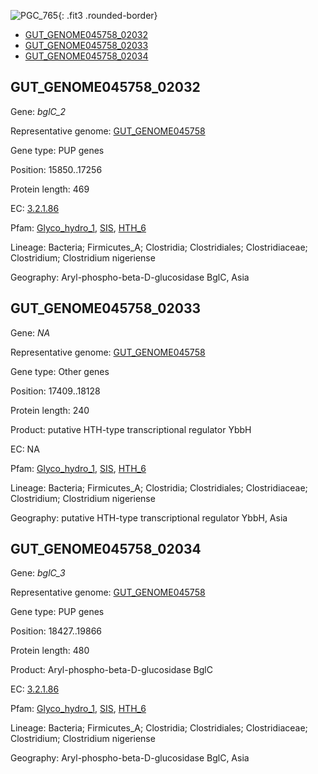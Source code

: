 ![PGC_765](../static/images/Clusters_figure/PGC_765.jpg){: .fit3 .rounded-border}

<ul id="myTab" class="nav nav-tabs">
  <li class="active">
        <a href="#tab1" data-toggle="tab">GUT_GENOME045758_02032</a>
  </li>
<li><a href="#tab2" data-toggle="tab">GUT_GENOME045758_02033</a></li>
<li><a href="#tab3" data-toggle="tab">GUT_GENOME045758_02034</a></li>
</ul>

<div id="myTabContent" class="tab-content">
  <div class="tab-pane fade in active" id="tab1">

<h2 id="GUT_GENOME045758_02032">GUT_GENOME045758_02032</h2>
<p>Gene: <em>bglC_2</em>
<p>Representative genome: <a href="https://www.ebi.ac.uk/metagenomics/genomes/MGYG-HGUT-00915">GUT_GENOME045758</a></p>
<p>Gene type: PUP genes</p>
<p>Position: 15850..17256</p>
<p>Protein length: 469</p>
<p>EC: <a href="https://www.brenda-enzymes.org/enzyme.php?ecno=3.2.1.86">3.2.1.86</a></p>
<p>Pfam: <a href="http://pfam.xfam.org/family/Glyco_hydro_1">Glyco_hydro_1</a>, <a href="http://pfam.xfam.org/family/SIS">SIS</a>, <a href="http://pfam.xfam.org/family/HTH_6">HTH_6</a></p>
<p>Lineage: Bacteria; Firmicutes_A; Clostridia; Clostridiales; Clostridiaceae; Clostridium; Clostridium nigeriense</p>
<p>Geography: Aryl-phospho-beta-D-glucosidase BglC, Asia</p>
  </div>

  <div class="tab-pane fade" id="tab2">

<h2 id="GUT_GENOME045758_02033">GUT_GENOME045758_02033</h2>
<p>Gene: <em>NA</em></p>
<p>Representative genome: <a href="https://www.ebi.ac.uk/metagenomics/genomes/MGYG-HGUT-00915">GUT_GENOME045758</a></p>
<p>Gene type: Other genes</p>
<p>Position: 17409..18128</p>
<p>Protein length: 240</p>
<p>Product: putative HTH-type transcriptional regulator YbbH</p>
<p>EC: NA</p>
<p>Pfam: <a href="http://pfam.xfam.org/family/Glyco_hydro_1">Glyco_hydro_1</a>, <a href="http://pfam.xfam.org/family/SIS">SIS</a>, <a href="http://pfam.xfam.org/family/HTH_6">HTH_6</a></p>
<p>Lineage: Bacteria; Firmicutes_A; Clostridia; Clostridiales; Clostridiaceae; Clostridium; Clostridium nigeriense</p>
<p>Geography: putative HTH-type transcriptional regulator YbbH, Asia</p>

  </div>
  <div class="tab-pane fade" id="tab3">

<h2 id="GUT_GENOME045758_02034">GUT_GENOME045758_02034</h2>
<p>Gene: <em>bglC_3</em></p>
<p>Representative genome: <a href="https://www.ebi.ac.uk/metagenomics/genomes/MGYG-HGUT-00915">GUT_GENOME045758</a></p>
<p>Gene type: PUP genes</p>
<p>Position: 18427..19866</p>
<p>Protein length: 480</p>
<p>Product: Aryl-phospho-beta-D-glucosidase BglC</p>
<p>EC: <a href="https://www.brenda-enzymes.org/enzyme.php?ecno=3.2.1.86">3.2.1.86</a></p>
<p>Pfam: <a href="http://pfam.xfam.org/family/Glyco_hydro_1">Glyco_hydro_1</a>, <a href="http://pfam.xfam.org/family/SIS">SIS</a>, <a href="http://pfam.xfam.org/family/HTH_6">HTH_6</a></p>
<p>Lineage: Bacteria; Firmicutes_A; Clostridia; Clostridiales; Clostridiaceae; Clostridium; Clostridium nigeriense</p>
<p>Geography: Aryl-phospho-beta-D-glucosidase BglC, Asia</p>

  </div>
</div>

